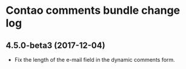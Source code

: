# Contao comments bundle change log

## 4.5.0-beta3 (2017-12-04)

 * Fix the length of the e-mail field in the dynamic comments form.
